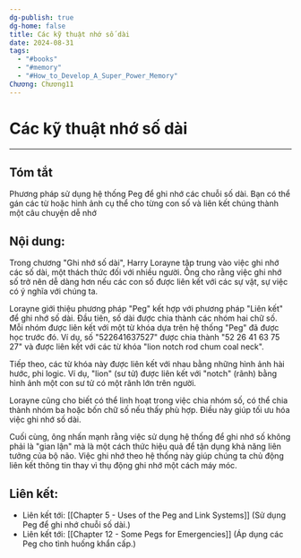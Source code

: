 ```yaml
---
dg-publish: true
dg-home: false
title: Các kỹ thuật nhớ số dài
date: 2024-08-31
tags:
  - "#books"
  - "#memory"
  - "#How_to_Develop_A_Super_Power_Memory"
Chương: Chương11
---
```

# Các kỹ thuật nhớ số dài
---
## Tóm tắt
Phương pháp sử dụng hệ thống Peg để ghi nhớ các chuỗi số dài. Bạn có thể gán các từ hoặc hình ảnh cụ thể cho từng con số và liên kết chúng thành một câu chuyện dễ nhớ

## Nội dung:
Trong chương "Ghi nhớ số dài", Harry Lorayne tập trung vào việc ghi nhớ các số dài, một thách thức đối với nhiều người. Ông cho rằng việc ghi nhớ số trở nên dễ dàng hơn nếu các con số được liên kết với các sự vật, sự việc có ý nghĩa với chúng ta.

Lorayne giới thiệu phương pháp "Peg" kết hợp với phương pháp "Liên kết" để ghi nhớ số dài. Đầu tiên, số dài được chia thành các nhóm hai chữ số. Mỗi nhóm được liên kết với một từ khóa dựa trên hệ thống "Peg" đã được học trước đó. Ví dụ, số "522641637527" được chia thành "52 26 41 63 75 27" và được liên kết với các từ khóa "lion notch rod chum coal neck".

Tiếp theo, các từ khóa này được liên kết với nhau bằng những hình ảnh hài hước, phi logic. Ví dụ, "lion" (sư tử) được liên kết với "notch" (rãnh) bằng hình ảnh một con sư tử có một rãnh lớn trên người.

Lorayne cũng cho biết có thể linh hoạt trong việc chia nhóm số, có thể chia thành nhóm ba hoặc bốn chữ số nếu thấy phù hợp. Điều này giúp tối ưu hóa việc ghi nhớ số dài.

Cuối cùng, ông nhấn mạnh rằng việc sử dụng hệ thống để ghi nhớ số không phải là "gian lận" mà là một cách thức hiệu quả để tận dụng khả năng liên tưởng của bộ não. Việc ghi nhớ theo hệ thống này giúp chúng ta chủ động liên kết thông tin thay vì thụ động ghi nhớ một cách máy móc.

## **Liên kết**:
- Liên kết tới: [[Chapter 5 - Uses of the Peg and Link Systems]] (Sử dụng Peg để ghi nhớ chuỗi số dài.)
- Liên kết tới: [[Chapter 12 - Some Pegs for Emergencies]] (Áp dụng các Peg cho tình huống khẩn cấp.)
